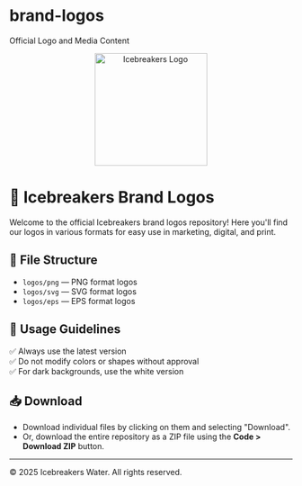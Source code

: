 # brand-logos
Official Logo and Media Content
<p align="center">
  <img src="brand-logos/icebreakers-logo.png" alt="Icebreakers Logo" width="200"/>
</p>

# 🧊 Icebreakers Brand Logos

Welcome to the official Icebreakers brand logos repository! Here you'll find our logos in various formats for easy use in marketing, digital, and print.

## 📂 File Structure

- `logos/png` — PNG format logos
- `logos/svg` — SVG format logos
- `logos/eps` — EPS format logos

## 📌 Usage Guidelines

✅ Always use the latest version  
✅ Do not modify colors or shapes without approval  
✅ For dark backgrounds, use the white version

## 📥 Download

- Download individual files by clicking on them and selecting "Download".
- Or, download the entire repository as a ZIP file using the **Code > Download ZIP** button.

---

© 2025 Icebreakers Water. All rights reserved.
